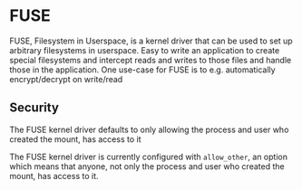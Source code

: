 # FUSE

FUSE, Filesystem in Userspace, is a kernel driver that can be used to set up arbitrary filesystems in userspace.
Easy to write an application to create special filesystems and intercept reads and writes to those files and handle those in the application.
One use-case for FUSE is to e.g. automatically encrypt/decrypt on write/read

## Security
The FUSE kernel driver defaults to only allowing the process and user who created the mount, has access to it

The FUSE kernel driver is currently configured with `allow_other`, an option which means that anyone, not only the process and user who created the mount, has access to it.
